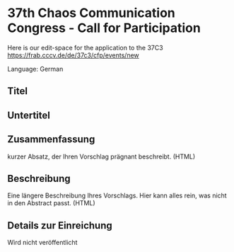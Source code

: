 # 37th Chaos Communication Congress - Call for Participation

Here is our edit-space for the application to the 37C3
https://frab.cccv.de/de/37c3/cfp/events/new

Language: German

## Titel
## Untertitel
## Zusammenfassung
kurzer Absatz, der Ihren Vorschlag prägnant beschreibt. (HTML)
## Beschreibung
Eine längere Beschreibung Ihres Vorschlags. Hier kann alles rein, was nicht in den Abstract passt. (HTML)
## Details zur Einreichung
Wird nicht veröffentlicht
